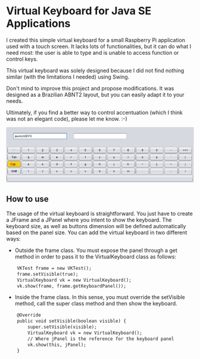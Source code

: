 # Virtual Keyboard for Java SE Applications

I created this simple virtual keyboard for a small Raspberry Pi application used with a touch screen. It lacks lots of functionalities, but it can do what I need most: the user is able to type and is unable to access function or control keys.

This virtual keyboard was solely designed because I did not find nothing similar (with the limitations I needed) using Swing.

Don't mind to improve this project and propose modifications. It was designed as a Brazilian ABNT2 layout, but you can easily adapt it to your needs.

Ultimately, if you find a better way to control accentuation (which I think was not an elegant code), please let me know. :-)

![Virtual keyboard preview](keyboard_image.png)

## How to use

The usage of the virtual keyboard is straightforward. You just have to create a JFrame and a JPanel where you intent to show the keyboard. The keyboard size, as well as buttons dimension will be defined automatically based on the panel size. You can add the virtual keyboard in two different ways:
* Outside the frame class. You must expose the panel through a get method in order to pass it to the VirtualKeyboard class as follows:

```
	VKTest frame = new VKTest();
	frame.setVisible(true);
	VirtualKeyboard vk = new VirtualKeyboard();
	vk.show(frame, frame.getKeyboardPanel());
```

* Inside the frame class. In this sense, you must override the setVisible method, call the super class method and then show the keyboard.

```
	@Override
	public void setVisible(boolean visible) {
		super.setVisible(visible);
		VirtualKeyboard vk = new VirtualKeyboard();
		// Where jPanel is the reference for the keyboard panel
		vk.show(this, jPanel);
	}
```	
